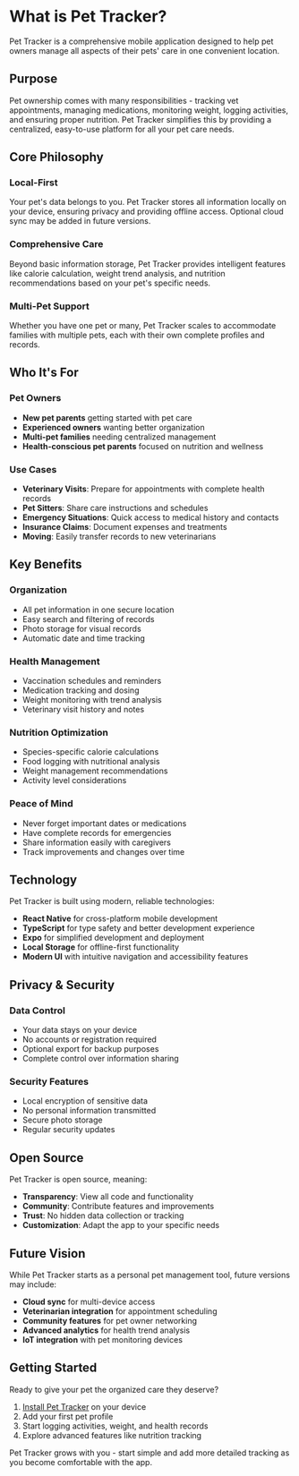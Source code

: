 # What is Pet Tracker?

Pet Tracker is a comprehensive mobile application designed to help pet owners manage all aspects of their pets' care in one convenient location.

## Purpose

Pet ownership comes with many responsibilities - tracking vet appointments, managing medications, monitoring weight, logging activities, and ensuring proper nutrition. Pet Tracker simplifies this by providing a centralized, easy-to-use platform for all your pet care needs.

## Core Philosophy

### Local-First

Your pet's data belongs to you. Pet Tracker stores all information locally on your device, ensuring privacy and providing offline access. Optional cloud sync may be added in future versions.

### Comprehensive Care

Beyond basic information storage, Pet Tracker provides intelligent features like calorie calculation, weight trend analysis, and nutrition recommendations based on your pet's specific needs.

### Multi-Pet Support

Whether you have one pet or many, Pet Tracker scales to accommodate families with multiple pets, each with their own complete profiles and records.

## Who It's For

### Pet Owners

- **New pet parents** getting started with pet care
- **Experienced owners** wanting better organization
- **Multi-pet families** needing centralized management
- **Health-conscious pet parents** focused on nutrition and wellness

### Use Cases

- **Veterinary Visits**: Prepare for appointments with complete health records
- **Pet Sitters**: Share care instructions and schedules
- **Emergency Situations**: Quick access to medical history and contacts
- **Insurance Claims**: Document expenses and treatments
- **Moving**: Easily transfer records to new veterinarians

## Key Benefits

### Organization

- All pet information in one secure location
- Easy search and filtering of records
- Photo storage for visual records
- Automatic date and time tracking

### Health Management

- Vaccination schedules and reminders
- Medication tracking and dosing
- Weight monitoring with trend analysis
- Veterinary visit history and notes

### Nutrition Optimization

- Species-specific calorie calculations
- Food logging with nutritional analysis
- Weight management recommendations
- Activity level considerations

### Peace of Mind

- Never forget important dates or medications
- Have complete records for emergencies
- Share information easily with caregivers
- Track improvements and changes over time

## Technology

Pet Tracker is built using modern, reliable technologies:

- **React Native** for cross-platform mobile development
- **TypeScript** for type safety and better development experience
- **Expo** for simplified development and deployment
- **Local Storage** for offline-first functionality
- **Modern UI** with intuitive navigation and accessibility features

## Privacy & Security

### Data Control

- Your data stays on your device
- No accounts or registration required
- Optional export for backup purposes
- Complete control over information sharing

### Security Features

- Local encryption of sensitive data
- No personal information transmitted
- Secure photo storage
- Regular security updates

## Open Source

Pet Tracker is open source, meaning:

- **Transparency**: View all code and functionality
- **Community**: Contribute features and improvements
- **Trust**: No hidden data collection or tracking
- **Customization**: Adapt the app to your specific needs

## Future Vision

While Pet Tracker starts as a personal pet management tool, future versions may include:

- **Cloud sync** for multi-device access
- **Veterinarian integration** for appointment scheduling
- **Community features** for pet owner networking
- **Advanced analytics** for health trend analysis
- **IoT integration** with pet monitoring devices

## Getting Started

Ready to give your pet the organized care they deserve?

1. [Install Pet Tracker](../getting-started/) on your device
2. Add your first pet profile
3. Start logging activities, weight, and health records
4. Explore advanced features like nutrition tracking

Pet Tracker grows with you - start simple and add more detailed tracking as you become comfortable with the app.
